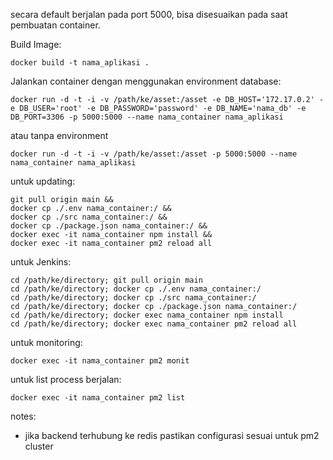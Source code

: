 

secara default berjalan pada port 5000, bisa disesuaikan pada saat pembuatan container.

Build Image:
```
docker build -t nama_aplikasi .
```
Jalankan container dengan menggunakan environment database:
```
docker run -d -t -i -v /path/ke/asset:/asset -e DB_HOST='172.17.0.2' -e DB_USER='root' -e DB_PASSWORD='password' -e DB_NAME='nama_db' -e DB_PORT=3306 -p 5000:5000 --name nama_container nama_aplikasi
```
atau tanpa environment
```
docker run -d -t -i -v /path/ke/asset:/asset -p 5000:5000 --name nama_container nama_aplikasi
```


untuk updating:
```
git pull origin main &&
docker cp ./.env nama_container:/ &&
docker cp ./src nama_container:/ &&
docker cp ./package.json nama_container:/ &&
docker exec -it nama_container npm install &&
docker exec -it nama_container pm2 reload all
```

untuk Jenkins:
```
cd /path/ke/directory; git pull origin main
cd /path/ke/directory; docker cp ./.env nama_container:/
cd /path/ke/directory; docker cp ./src nama_container:/
cd /path/ke/directory; docker cp ./package.json nama_container:/
cd /path/ke/directory; docker exec nama_container npm install
cd /path/ke/directory; docker exec nama_container pm2 reload all
```

untuk monitoring:
```
docker exec -it nama_container pm2 monit
```

untuk list process berjalan:
```
docker exec -it nama_container pm2 list
```

notes:
- jika backend terhubung ke redis pastikan configurasi sesuai untuk pm2 cluster

